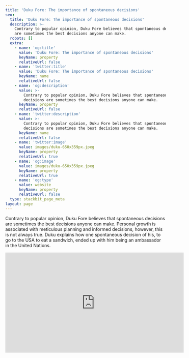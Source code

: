 ```yaml
---
title: 'Duku Fore: The importance of spontaneous decisions'
seo:
  title: 'Duku Fore: The importance of spontaneous decisions'
  description: >-
    Contrary to popular opinion, Duku Fore believes that spontaneous decisions
    are sometimes the best decisions anyone can make.
  robots: []
  extra:
    - name: 'og:title'
      value: 'Duku Fore: The importance of spontaneous decisions'
      keyName: property
      relativeUrl: false
    - name: 'twitter:title'
      value: 'Duku Fore: The importance of spontaneous decisions'
      keyName: name
      relativeUrl: false
    - name: 'og:description'
      value: >-
        Contrary to popular opinion, Duku Fore believes that spontaneous
        decisions are sometimes the best decisions anyone can make.
      keyName: property
      relativeUrl: false
    - name: 'twitter:description'
      value: >-
        Contrary to popular opinion, Duku Fore believes that spontaneous
        decisions are sometimes the best decisions anyone can make.
      keyName: name
      relativeUrl: false
    - name: 'twitter:image'
      value: images/duku-650x359px.jpeg
      keyName: property
      relativeUrl: true
    - name: 'og:image'
      value: images/duku-650x359px.jpeg
      keyName: property
      relativeUrl: true
    - name: 'og:type'
      value: website
      keyName: property
      relativeUrl: false
  type: stackbit_page_meta
layout: page
---
```

Contrary to popular opinion, Duku Fore believes that spontaneous decisions are sometimes the best decisions anyone can make. Personal growth is associated with meticulous planning and informed decisions, however, this is not always true. Duku explains how one spontaneous decision of his, to go to the USA to eat a sandwich, ended up with him being an ambassador in the United Nations.

<iframe width="560" height="315" src="https://www.youtube.com/embed/EfoQqtZrbTo" title="YouTube video player" frameborder="0" allow="accelerometer; autoplay; clipboard-write; encrypted-media; gyroscope; picture-in-picture" allowfullscreen></iframe>